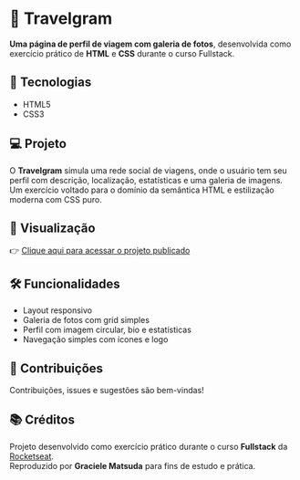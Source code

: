 # 📸 Travelgram

**Uma página de perfil de viagem com galeria de fotos**, desenvolvida como exercício prático de **HTML** e **CSS** durante o curso Fullstack.

## 🚀 Tecnologias

- HTML5
- CSS3

## 💻 Projeto

O **Travelgram** simula uma rede social de viagens, onde o usuário tem seu perfil com descrição, localização, estatísticas e uma galeria de imagens. Um exercício voltado para o domínio da semântica HTML e estilização moderna com CSS puro.

## 🧪 Visualização

👉 [Clique aqui para acessar o projeto publicado](https://gramatsuda.github.io/projeto-travelgram/)

## 🛠️ Funcionalidades

- Layout responsivo
- Galeria de fotos com grid simples
- Perfil com imagem circular, bio e estatísticas
- Navegação simples com ícones e logo

## 🤝 Contribuições
Contribuições, issues e sugestões são bem-vindas!

## 📚 Créditos

Projeto desenvolvido como exercício prático durante o curso **Fullstack** da [Rocketseat](https://www.rocketseat.com.br/).  
Reproduzido por **Graciele Matsuda** para fins de estudo e prática.